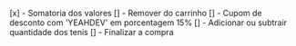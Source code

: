 [x] - Somatoria dos valores
[] - Remover do carrinho
[] - Cupom de desconto com 'YEAHDEV' em porcentagem 15%
[] - Adicionar ou subtrair quantidade dos tenis
[] - Finalizar a compra